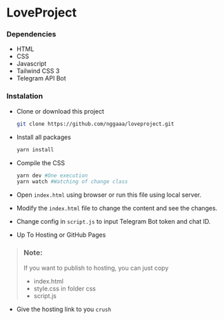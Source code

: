 # LoveProject
### Dependencies

- HTML
- CSS
- Javascript
- Tailwind CSS 3
- Telegram API Bot

### Instalation

- Clone or download this project
  ```sh
  git clone https://github.com/nggaaa/loveproject.git
  ```
- Install all packages
  ```sh
  yarn install
  ```
- Compile the CSS
  ```sh
  yarn dev #One execution
  yarn watch #Watching of change class
  ```

- Open `index.html` using browser or run this file using local server. 
- Modify the `index.html` file to change the content and see the changes.
- Change config in `script.js` to input Telegram Bot token and chat ID.
- Up To Hosting or GitHub Pages

>### Note: 
>
>If you want to publish to hosting, you can just copy 
>  - index.html
>  - style.css in folder css
>  - script.js 

- Give the hosting link to you `crush`